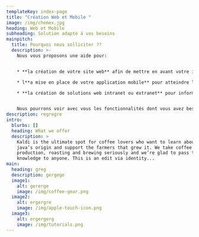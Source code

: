```yaml
---
templateKey: index-page
title: "Création Web et Mobile "
image: /img/chemex.jpg
heading: Web et Mobile
subheading: Solution adapté à vos besoins
mainpitch:
  title: Pourquoi nous solliciter ??
  description: >-
    Nous vous proposons une aide pour:


    * **la création de votre site web** afin de mettre en avant votre image et de proposer vos services au plus grand nombre.

    * l**a mise en place de votre application mobile** pour atteindre les utilisateurs mobiles et avoir un accès simplifié à vos fonctionnalités.

    * **la création de solutions web intranet ou extranet** pour informatiser votre gestion interne.


    Nous pourrons voir avec vous les fonctionnalités dont vous avez besoin pour vous aider dans votre projet.
description: regregre
intro:
  blurbs: []
  heading: What we offer
  description: >
    Kaldi is the ultimate spot for coffee lovers who want to learn about their
    java’s origin and support the farmers that grew it. We take coffee
    production, roasting and brewing seriously and we’re glad to pass that
    knowledge to anyone. This is an edit via identity...
main:
  heading: greg
  description: gergege
  image1:
    alt: gererge
    image: /img/coffee-gear.png
  image2:
    alt: ergergre
    image: /img/apple-touch-icon.png
  image3:
    alt: ergergerg
    image: /img/tutorials.png
---
```


